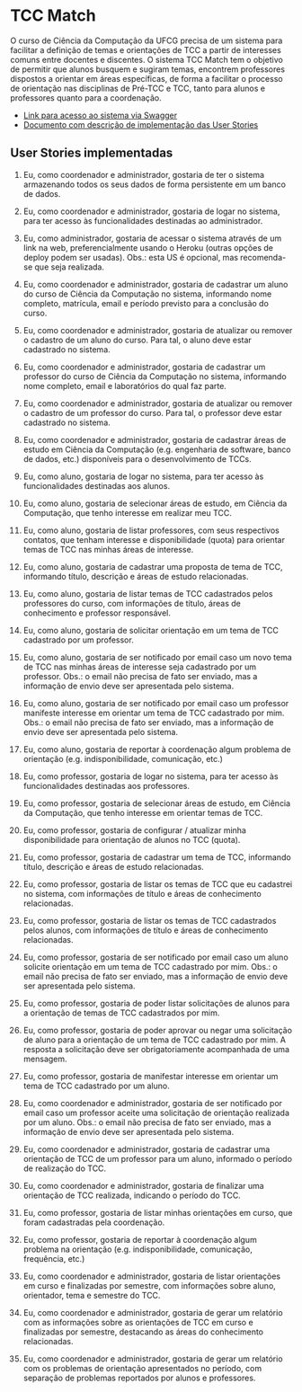 # TCC Match

O curso de Ciência da Computação da UFCG precisa de um sistema para facilitar a definição de temas e orientações de TCC a partir de interesses comuns entre docentes e discentes. O sistema TCC Match tem o objetivo de permitir que alunos busquem e sugiram temas, encontrem professores dispostos a orientar em áreas específicas, de forma a facilitar o processo de orientação nas disciplinas de Pré-TCC e TCC, tanto para alunos e professores quanto para a coordenação.

- [Link para acesso ao sistema via Swagger](https://tcc-match-api.herokuapp.com/swagger-ui.html) 
- [Documento com descrição de implementação das User Stories](https://docs.google.com/document/d/1qE7OkDa5Mkf1eOQOJDzVNbOP-8e0j5S1nqTq8Tq65Wg/edit)

## User Stories implementadas


1. Eu, como coordenador e administrador, gostaria de ter o sistema armazenando todos os seus dados de forma persistente em um banco de dados. 

2. Eu, como coordenador e administrador, gostaria de logar no sistema, para ter acesso às funcionalidades destinadas ao administrador. 

3. Eu, como administrador, gostaria de acessar o sistema através de um link na web, preferencialmente usando o Heroku (outras opções de deploy podem ser usadas). Obs.: esta US é opcional, mas recomenda-se que seja realizada. 

4. Eu, como coordenador e administrador, gostaria de cadastrar um aluno do curso de Ciência da Computação no sistema, informando nome completo, matrícula, email e período previsto para a conclusão do curso. 

5. Eu, como coordenador e administrador, gostaria de atualizar ou remover o cadastro de um aluno do curso. Para tal, o aluno deve estar cadastrado no sistema. 

6. Eu, como coordenador e administrador, gostaria de cadastrar um professor do curso de Ciência da Computação no sistema, informando nome completo, email e laboratórios do qual faz parte.

7. Eu, como coordenador e administrador, gostaria de atualizar ou remover o cadastro de um professor do curso. Para tal, o professor deve estar cadastrado no sistema. 

8. Eu, como coordenador e administrador, gostaria de cadastrar áreas de estudo em Ciência da Computação (e.g. engenharia de software, banco de dados, etc.) disponíveis para o desenvolvimento de TCCs. 

9. Eu, como aluno, gostaria de logar no sistema, para ter acesso às funcionalidades destinadas aos alunos. 

10. Eu, como aluno, gostaria de selecionar áreas de estudo, em Ciência da Computação, que tenho interesse em realizar meu TCC.

11. Eu, como aluno, gostaria de listar professores, com seus respectivos contatos, que tenham interesse e disponibilidade (quota) para orientar temas de TCC nas minhas áreas de interesse. 

12. Eu, como aluno, gostaria de cadastrar uma proposta de tema de TCC, informando título, descrição e áreas de estudo relacionadas.

13. Eu, como aluno, gostaria de listar temas de TCC cadastrados pelos professores do curso, com informações de título, áreas de conhecimento e professor responsável.

14. Eu, como aluno, gostaria de solicitar orientação em um tema de TCC cadastrado por um professor. 

15. Eu, como aluno, gostaria de ser notificado por email caso um novo tema de TCC nas minhas áreas de interesse seja cadastrado por um professor. Obs.: o email não precisa de fato ser enviado, mas a informação de envio deve ser apresentada pelo sistema. 

16. Eu, como aluno, gostaria de ser notificado por email caso um professor manifeste interesse em orientar um tema de TCC cadastrado por mim. Obs.: o email não precisa de fato ser enviado, mas a informação de envio deve ser apresentada pelo sistema. 

17. Eu, como aluno, gostaria de reportar à coordenação algum problema de orientação (e.g. indisponibilidade, comunicação, etc.)

18. Eu, como professor, gostaria de logar no sistema, para ter acesso às funcionalidades destinadas aos professores. 

19. Eu, como professor, gostaria de selecionar áreas de estudo, em Ciência da Computação, que tenho interesse em orientar temas de TCC.

20. Eu, como professor, gostaria de configurar / atualizar minha disponibilidade para orientação de alunos no TCC (quota).

21. Eu, como professor, gostaria de cadastrar um tema de TCC, informando título, descrição e áreas de estudo relacionadas.

22. Eu, como professor, gostaria de listar os temas de TCC que eu cadastrei no sistema, com informações de título e áreas de conhecimento relacionadas. 

23. Eu, como professor, gostaria de listar os temas de TCC cadastrados pelos alunos, com informações de título e áreas de conhecimento relacionadas. 

24. Eu, como professor, gostaria de ser notificado por email caso um aluno solicite orientação em um tema de TCC cadastrado por mim. Obs.: o email não precisa de fato ser enviado, mas a informação de envio deve ser apresentada pelo sistema. 

25. Eu, como professor, gostaria de poder listar solicitações de alunos para a orientação de temas de TCC cadastrados por mim.

26. Eu, como professor, gostaria de poder aprovar ou negar uma solicitação de aluno para a orientação de um tema de TCC cadastrado por mim. A resposta a solicitação deve ser obrigatoriamente acompanhada de uma mensagem.

27. Eu, como professor, gostaria de manifestar interesse em orientar um tema de TCC cadastrado por um aluno.

28. Eu, como coordenador e administrador, gostaria de ser notificado por email caso um professor aceite uma solicitação de orientação realizada por um aluno. Obs.: o email não precisa de fato ser enviado, mas a informação de envio deve ser apresentada pelo sistema.  

29. Eu, como coordenador e administrador, gostaria de cadastrar uma orientação de TCC de um professor para um aluno, informado o período de realização do TCC. 

30. Eu, como coordenador e administrador, gostaria de finalizar uma orientação de TCC realizada, indicando o período do TCC. 

31. Eu, como professor, gostaria de listar minhas orientações em curso, que foram cadastradas pela coordenação. 

32. Eu, como professor, gostaria de reportar à coordenação algum problema na orientação (e.g. indisponibilidade, comunicação, frequência, etc.)

33. Eu, como coordenador e administrador, gostaria de listar orientações em curso e finalizadas por semestre, com informações sobre aluno, orientador, tema e semestre do TCC.

34. Eu, como coordenador e administrador, gostaria de gerar um relatório com as informações sobre as orientações de TCC em curso e finalizadas por semestre, destacando as áreas do conhecimento relacionadas. 

35. Eu, como coordenador e administrador, gostaria de gerar um relatório com os problemas de orientação apresentados no período, com separação de problemas reportados por alunos e professores.
